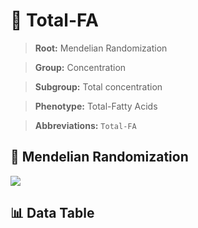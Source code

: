 # 🧪 Total-FA

> **Root:** Mendelian Randomization

> **Group:** Concentration  

> **Subgroup:** Total concentration

> **Phenotype:** Total-Fatty Acids  

> **Abbreviations:** `Total-FA`

## 🧬 Mendelian Randomization  

<img src="/MR/Figures/Inverse/Total-FA.png"/>


## 📊 Data Table


<CsvTableMRI src="/MR/Data/Inverse/Total-FA.csv"/>
